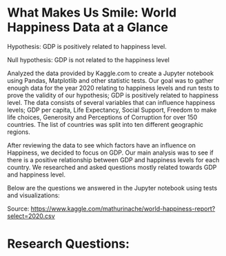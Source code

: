 # What Makes Us Smile: World Happiness Data at a Glance

Hypothesis: GDP is positively related to happiness level.

Null hypothesis: GDP is not related to the happiness level

Analyzed the data provided by Kaggle.com to create a Jupyter notebook using Pandas, Matplotlib and other statistic tests. Our goal was to gather enough data for the year 2020 relating to happiness levels and run tests to prove the validity of our hypothesis; GDP is positively related to happiness level. The data consists of several variables that can influence happiness levels; GDP per capita, Life Expectancy, Social Support, Freedom to make life choices, Generosity and Perceptions of Corruption for over 150 countries. The list of countries was split into ten different geographic regions. 


After reviewing the data to see which factors have an influence on Happiness, we decided to focus on GDP. Our main analysis was to see if there is a positive relationship between GDP and happiness levels for each country. We researched and asked questions mostly related towards GDP and happiness level.


Below are the questions we answered in the Jupyter notebook using tests and visualizations:


Source: https://www.kaggle.com/mathurinache/world-happiness-report?select=2020.csv

# Research Questions:






